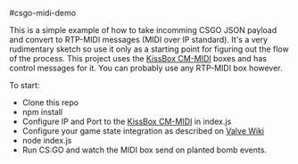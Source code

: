 #csgo-midi-demo

This is a simple example of how to take incomming CSGO JSON payload and convert to RTP-MIDI messages (MIDI over IP standard).
It's a very rudimentary sketch so use it only as a starting point for figuring out the flow of the process.
This project uses the [KissBox CM-MIDI](http://www.kissbox.nl/products_midi.html) boxes and has control messages for it. You can probably use any RTP-MIDI box however.

To start:

- Clone this repo
- npm install
- Configure IP and Port to the [KissBox CM-MIDI](http://www.kissbox.nl/products_midi.html) in index.js
- Configure your game state integration as described on [Valve Wiki](https://developer.valvesoftware.com/wiki/Counter-Strike:_Global_Offensive_Game_State_Integration)
- node index.js
- Run CS:GO and watch the MIDI box send on planted bomb events.